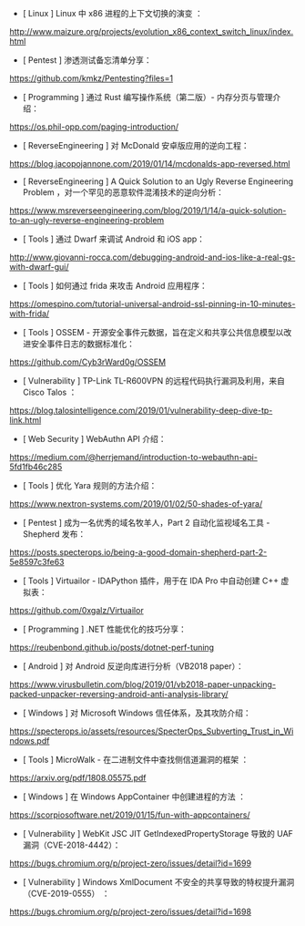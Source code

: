 * [ Linux ]  Linux 中 x86 进程的上下文切换的演变 ：

http://www.maizure.org/projects/evolution_x86_context_switch_linux/index.html



* [ Pentest ]  渗透测试备忘清单分享： 

https://github.com/kmkz/Pentesting?files=1



* [ Programming ]  通过 Rust 编写操作系统（第二版）- 内存分页与管理介绍：

 https://os.phil-opp.com/paging-introduction/



* [ ReverseEngineering ]  对 McDonald 安卓版应用的逆向工程：

https://blog.jacopojannone.com/2019/01/14/mcdonalds-app-reversed.html





* [ ReverseEngineering ]  A Quick Solution to an Ugly Reverse Engineering Problem ，对一个罕见的恶意软件混淆技术的逆向分析：

https://www.msreverseengineering.com/blog/2019/1/14/a-quick-solution-to-an-ugly-reverse-engineering-problem



* [ Tools ]  通过 Dwarf 来调试 Android 和 iOS app：

http://www.giovanni-rocca.com/debugging-android-and-ios-like-a-real-gs-with-dwarf-gui/





* [ Tools ]  如何通过 frida 来攻击 Android 应用程序： 

https://omespino.com/tutorial-universal-android-ssl-pinning-in-10-minutes-with-frida/





* [ Tools ]  OSSEM - 开源安全事件元数据，旨在定义和共享公共信息模型以改进安全事件日志的数据标准化：  

https://github.com/Cyb3rWard0g/OSSEM



* [ Vulnerability ]  TP-Link TL-R600VPN 的远程代码执行漏洞及利用，来自 Cisco Talos ：

https://blog.talosintelligence.com/2019/01/vulnerability-deep-dive-tp-link.html



* [ Web Security ]  WebAuthn API 介绍： 

https://medium.com/@herrjemand/introduction-to-webauthn-api-5fd1fb46c285



* [ Tools ]  优化 Yara 规则的方法介绍： 

https://www.nextron-systems.com/2019/01/02/50-shades-of-yara/



* [ Pentest ]  成为一名优秀的域名牧羊人，Part 2 自动化监视域名工具 - Shepherd 发布： 

https://posts.specterops.io/being-a-good-domain-shepherd-part-2-5e8597c3fe63



* [ Tools ]  Virtuailor - IDAPython 插件，用于在 IDA Pro 中自动创建 C++ 虚拟表：

 https://github.com/0xgalz/Virtuailor



* [ Programming ]  .NET 性能优化的技巧分享： 

https://reubenbond.github.io/posts/dotnet-perf-tuning



* [ Android ]  对 Android 反逆向库进行分析（VB2018 paper）： 

https://www.virusbulletin.com/blog/2019/01/vb2018-paper-unpacking-packed-unpacker-reversing-android-anti-analysis-library/



* [ Windows ]  对 Microsoft Windows 信任体系，及其攻防介绍： 

https://specterops.io/assets/resources/SpecterOps_Subverting_Trust_in_Windows.pdf



* [ Tools ]  MicroWalk - 在二进制文件中查找侧信道漏洞的框架 ： 

https://arxiv.org/pdf/1808.05575.pdf



* [ Windows ]  在 Windows AppContainer 中创建进程的方法 ： 

https://scorpiosoftware.net/2019/01/15/fun-with-appcontainers/



* [ Vulnerability ]  WebKit JSC JIT GetIndexedPropertyStorage 导致的 UAF 漏洞（CVE-2018-4442）： 

https://bugs.chromium.org/p/project-zero/issues/detail?id=1699



* [ Vulnerability ]  Windows XmlDocument 不安全的共享导致的特权提升漏洞（CVE-2019-0555） ： 

https://bugs.chromium.org/p/project-zero/issues/detail?id=1698
